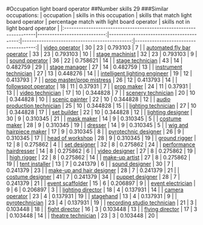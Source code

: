 #Occupation light board operator
##Number skills 29
###Similar occupations:
| occupation                                                        |   skills in this occupation |   skills that match light board operator |   percentage match with light board operator |   skills not in light board operator |
|:------------------------------------------------------------------|----------------------------:|-----------------------------------------:|---------------------------------------------:|-------------------------------------:|
| [video operator](video_operator.md)                               |                          30 |                                       23 |                                     0.793103 |                                    7 |
| [automated fly bar operator](automated_fly_bar_operator.md)       |                          33 |                                       23 |                                     0.793103 |                                   10 |
| [stage machinist](stage_machinist.md)                             |                          32 |                                       23 |                                     0.793103 |                                    9 |
| [sound operator](sound_operator.md)                               |                          36 |                                       22 |                                     0.758621 |                                   14 |
| [stage technician](stage_technician.md)                           |                          43 |                                       14 |                                     0.482759 |                                   29 |
| [stage manager](stage_manager.md)                                 |                          27 |                                       14 |                                     0.482759 |                                   13 |
| [instrument technician](instrument_technician.md)                 |                          27 |                                       13 |                                     0.448276 |                                   14 |
| [intelligent lighting engineer](intelligent_lighting_engineer.md) |                          19 |                                       12 |                                     0.413793 |                                    7 |
| [prop master/prop mistress](prop_master-prop_mistress.md)         |                          26 |                                       12 |                                     0.413793 |                                   14 |
| [followspot operator](followspot_operator.md)                     |                          18 |                                       11 |                                     0.37931  |                                    7 |
| [prop maker](prop_maker.md)                                       |                          24 |                                       11 |                                     0.37931  |                                   13 |
| [video technician](video_technician.md)                           |                          17 |                                       10 |                                     0.344828 |                                    7 |
| [scenery technician](scenery_technician.md)                       |                          20 |                                       10 |                                     0.344828 |                                   10 |
| [scenic painter](scenic_painter.md)                               |                          22 |                                       10 |                                     0.344828 |                                   12 |
| [audio production technician](audio_production_technician.md)     |                          25 |                                       10 |                                     0.344828 |                                   15 |
| [lighting technician](lighting_technician.md)                     |                          27 |                                       10 |                                     0.344828 |                                   17 |
| [set builder](set_builder.md)                                     |                          22 |                                       10 |                                     0.344828 |                                   12 |
| [lighting designer](lighting_designer.md)                         |                          30 |                                        9 |                                     0.310345 |                                   21 |
| [mask maker](mask_maker.md)                                       |                          14 |                                        9 |                                     0.310345 |                                    5 |
| [costume maker](costume_maker.md)                                 |                          28 |                                        9 |                                     0.310345 |                                   19 |
| [dresser](dresser.md)                                             |                          14 |                                        9 |                                     0.310345 |                                    5 |
| [wig and hairpiece maker](wig_and_hairpiece_maker.md)             |                          17 |                                        9 |                                     0.310345 |                                    8 |
| [pyrotechnic designer](pyrotechnic_designer.md)                   |                          26 |                                        9 |                                     0.310345 |                                   17 |
| [head of workshop](head_of_workshop.md)                           |                          28 |                                        9 |                                     0.310345 |                                   19 |
| [ground rigger](ground_rigger.md)                                 |                          12 |                                        8 |                                     0.275862 |                                    4 |
| [set designer](set_designer.md)                                   |                          32 |                                        8 |                                     0.275862 |                                   24 |
| [performance hairdresser](performance_hairdresser.md)             |                          14 |                                        8 |                                     0.275862 |                                    6 |
| [video designer](video_designer.md)                               |                          27 |                                        8 |                                     0.275862 |                                   19 |
| [high rigger](high_rigger.md)                                     |                          22 |                                        8 |                                     0.275862 |                                   14 |
| [make-up artist](make-up_artist.md)                               |                          27 |                                        8 |                                     0.275862 |                                   19 |
| [tent installer](tent_installer.md)                               |                          13 |                                        7 |                                     0.241379 |                                    6 |
| [sound designer](sound_designer.md)                               |                          30 |                                        7 |                                     0.241379 |                                   23 |
| [make-up and hair designer](make-up_and_hair_designer.md)         |                          28 |                                        7 |                                     0.241379 |                                   21 |
| [costume designer](costume_designer.md)                           |                          41 |                                        7 |                                     0.241379 |                                   34 |
| [puppet designer](puppet_designer.md)                             |                          28 |                                        7 |                                     0.241379 |                                   21 |
| [event scaffolder](event_scaffolder.md)                           |                          15 |                                        6 |                                     0.206897 |                                    9 |
| [event electrician](event_electrician.md)                         |                           9 |                                        6 |                                     0.206897 |                                    3 |
| [lighting director](lighting_director.md)                         |                          18 |                                        4 |                                     0.137931 |                                   14 |
| [camera operator](camera_operator.md)                             |                          23 |                                        4 |                                     0.137931 |                                   19 |
| [stagehand](stagehand.md)                                         |                          13 |                                        4 |                                     0.137931 |                                    9 |
| [pyrotechnician](pyrotechnician.md)                               |                          23 |                                        4 |                                     0.137931 |                                   19 |
| [recording studio technician](recording_studio_technician.md)     |                          21 |                                        3 |                                     0.103448 |                                   18 |
| [fight director](fight_director.md)                               |                          16 |                                        3 |                                     0.103448 |                                   13 |
| [flying director](flying_director.md)                             |                          17 |                                        3 |                                     0.103448 |                                   14 |
| [theatre technician](theatre_technician.md)                       |                          23 |                                        3 |                                     0.103448 |                                   20 |

